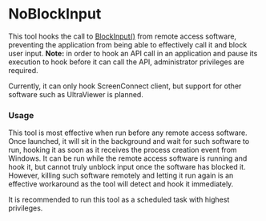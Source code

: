 # NoBlockInput

This tool hooks the call to [BlockInput()](https://learn.microsoft.com/en-us/windows/win32/api/winuser/nf-winuser-blockinput) from remote access software, preventing the application from being able to effectively call it and block user input. **Note:** in order to hook an API call in an application and pause its execution to hook before it can call the API, administrator privileges are required.

Currently, it can only hook ScreenConnect client, but support for other software such as UltraViewer is planned.

### Usage
This tool is most effective when run before any remote access software.
Once launched, it will sit in the background and wait for such software to run, hooking it as soon as it receives the process creation event from Windows.
It can be run while the remote access software is running and hook it, but cannot truly unblock input once the software has blocked it.
However, killing such software remotely and letting it run again is an effective workaround as the tool will detect and hook it immediately.

It is recommended to run this tool as a scheduled task with highest privileges.